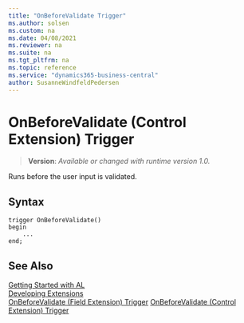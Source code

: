 ```yaml
---
title: "OnBeforeValidate Trigger"
ms.author: solsen
ms.custom: na
ms.date: 04/08/2021
ms.reviewer: na
ms.suite: na
ms.tgt_pltfrm: na
ms.topic: reference
ms.service: "dynamics365-business-central"
author: SusanneWindfeldPedersen
---
```

[//]: # (START>DO_NOT_EDIT)
[//]: # (IMPORTANT:Do not edit any of the content between here and the END>DO_NOT_EDIT.)
[//]: # (Any modifications should be made in the .xml files in the ModernDev repo.)

# OnBeforeValidate (Control Extension) Trigger
> **Version**: _Available or changed with runtime version 1.0._


Runs before the user input is validated.

## Syntax
```
trigger OnBeforeValidate()
begin
    ...
end;
```



[//]: # (IMPORTANT: END>DO_NOT_EDIT)
## See Also  
[Getting Started with AL](../devenv-get-started.md)  
[Developing Extensions](../devenv-dev-overview.md)  
[OnBeforeValidate (Field Extension) Trigger](../fieldextension/devenv-onbeforevalidate-fieldextension-trigger.md)
[OnBeforeValidate (Control Extension) Trigger]()
